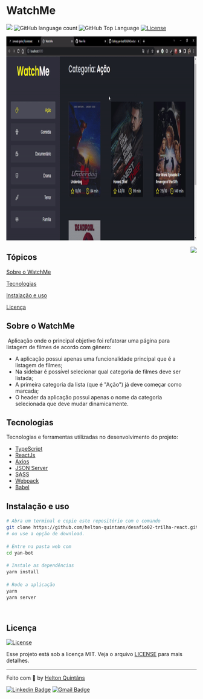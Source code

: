 
# WatchMe

<p>
  <img src="https://img.shields.io/badge/Made%20by-Helton Quintãns-33cc95">
  <img alt="GitHub language count" src="https://img.shields.io/github/languages/count/helton-quintans/desafio02-trilha-react?color=33cc95">
  <img alt="GitHub Top Language" src="https://img.shields.io/github/languages/top/helton-quintans/desafio02-trilha-react?color=%2333cc95">
  <a href="https://opensource.org/licenses/MIT">
    <img alt="License" src="https://img.shields.io/badge/license-MIT-33cc95?style=flat-square">
  </a>
</p>

<p align="center">
    <img height="540em" width="100%" src="src/images/toReadme/watchMe.gif"/>
</p>

<img align="right" height="460em" src="src/images/toReadme/yanbot.png"/>

## Tópicos

[Sobre o WatchMe](#sobre-o-WatchMe)

[Tecnologias](#tecnologias)

[Instalação e uso](#instalação-e-uso)

[Licença](#licença)
<br>

## Sobre o WatchMe

 Aplicação onde o principal objetivo foi refatorar uma página para listagem de filmes de acordo com gênero:
- A aplicação possui apenas uma funcionalidade principal que é a listagem de filmes;
- Na sidebar é possível selecionar qual categoria de filmes deve ser listada;
- A primeira categoria da lista (que é "Ação") já deve começar como marcada;
- O header da aplicação possui apenas o nome da categoria selecionada que deve mudar dinamicamente.

## Tecnologias
Tecnologias e ferramentas utilizadas no desenvolvimento do projeto:

- [TypeScript](https://www.typescriptlang.org/)
- [ReactJs](https://pt-br.reactjs.org/docs/getting-started.html)
- [Axios](https://github.com/axios/axios)
- [JSON Server](https://www.npmjs.com/package/json-server)
- [SASS](https://sass-lang.com/)
- [Webpack](https://webpack.js.org/)
- [Babel](https://babeljs.io/)

## Instalação e uso

```bash
# Abra um terminal e copie este repositório com o comando
git clone https://github.com/helton-quintans/desafio02-trilha-react.git
# ou use a opção de download.

# Entre na pasta web com
cd yan-bot

# Instale as dependências
yarn install

# Rode a aplicação
yarn
yarn server
```

<br>

## Licença

<a href="https://opensource.org/licenses/MIT">
    <img alt="License" src="https://img.shields.io/badge/license-MIT-7cd1a6?style=flat-square">
</a>

<br>

Esse projeto está sob a licença MIT. Veja o arquivo [LICENSE](/LICENSE) para mais detalhes.

---

Feito com :green_heart: by [Helton Quintãns](https://github.com/helton-quintans)

[![Linkedin Badge](https://img.shields.io/badge/-Helton%20Quintãns-7cd1a6?style=flat-square&logo=Linkedin&logoColor=white&link=https://www.linkedin.com/in/heltonquintans/)](https://www.linkedin.com/in/heltonquintans/)
[![Gmail Badge](https://img.shields.io/badge/-helton.quit@gmail.com-7cd1a6?style=flat-square&logo=Gmail&logoColor=white&link=mailto:helton.quit@gmail.com)](mailto:helton.quit@gmail.com)
